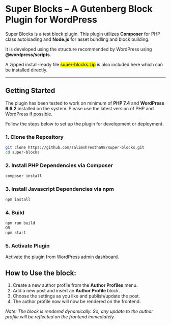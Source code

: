 # Super Blocks – A Gutenberg Block Plugin for WordPress

Super Blocks is a test block plugin. This plugin utilizes **Composer** for PHP class autoloading and **Node.js** for asset bundling and block building.

It is developed using the structure recommended by WordPress using **@wordpress/scripts**.

A zipped install-ready file <mark>super-blocks.zip</mark> is also included here which can be installed directly.


---

## Getting Started

The plugin has been tested to work on minimum of **PHP 7.4** and **WordPress 6.6.2** installed on the system. Please use the latest version of PHP and WordPress if possible.

Follow the steps below to set up the plugin for development or deployment.

### 1. Clone the Repository

```bash
git clone https://github.com/salimshrestha98/super-blocks.git
cd super-blocks
```

### 2. Install PHP Dependencies via Composer
```bash
composer install
```

### 3. Install Javascript Dependencies via npm
```bash
npm install
```

### 4. Build
```bash
npm run build
OR
npm start
```

### 5. Activate Plugin
Activate the plugin from WordPress admin dashboard.


## How to Use the block:

1. Create a new author profile from the **Author Profiles** menu.
2. Add a new post and insert an **Author Profile** block.
3. Choose the settings as you like and publish/update the post.
4. The author profile now will now be rendered on the frontend.

*Note: The block is rendered dynamically. So, any update to the author profile will be reflected on the frontend immediately.*